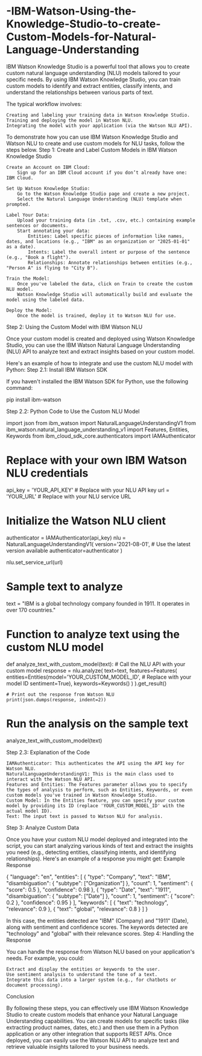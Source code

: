 # -IBM-Watson-Using-the-Knowledge-Studio-to-create-Custom-Models-for-Natural-Language-Understanding
IBM Watson Knowledge Studio is a powerful tool that allows you to create custom natural language understanding (NLU) models tailored to your specific needs. By using IBM Watson Knowledge Studio, you can train custom models to identify and extract entities, classify intents, and understand the relationships between various parts of text.

The typical workflow involves:

    Creating and labeling your training data in Watson Knowledge Studio.
    Training and deploying the model in Watson NLU.
    Integrating the model with your application (via the Watson NLU API).

To demonstrate how you can use IBM Watson Knowledge Studio and Watson NLU to create and use custom models for NLU tasks, follow the steps below.
Step 1: Create and Label Custom Models in IBM Watson Knowledge Studio

    Create an Account on IBM Cloud:
        Sign up for an IBM Cloud account if you don’t already have one: IBM Cloud.

    Set Up Watson Knowledge Studio:
        Go to the Watson Knowledge Studio page and create a new project.
        Select the Natural Language Understanding (NLU) template when prompted.

    Label Your Data:
        Upload your training data (in .txt, .csv, etc.) containing example sentences or documents.
        Start annotating your data:
            Entities: Label specific pieces of information like names, dates, and locations (e.g., "IBM" as an organization or "2025-01-01" as a date).
            Intents: Label the overall intent or purpose of the sentence (e.g., "Book a flight").
            Relationships: Annotate relationships between entities (e.g., "Person A" is flying to "City B").

    Train the Model:
        Once you've labeled the data, click on Train to create the custom NLU model.
        Watson Knowledge Studio will automatically build and evaluate the model using the labeled data.

    Deploy the Model:
        Once the model is trained, deploy it to Watson NLU for use.

Step 2: Using the Custom Model with IBM Watson NLU

Once your custom model is created and deployed using Watson Knowledge Studio, you can use the IBM Watson Natural Language Understanding (NLU) API to analyze text and extract insights based on your custom model.

Here's an example of how to integrate and use the custom NLU model with Python:
Step 2.1: Install IBM Watson SDK

If you haven't installed the IBM Watson SDK for Python, use the following command:

pip install ibm-watson

Step 2.2: Python Code to Use the Custom NLU Model

import json
from ibm_watson import NaturalLanguageUnderstandingV1
from ibm_watson.natural_language_understanding_v1 import Features, Entities, Keywords
from ibm_cloud_sdk_core.authenticators import IAMAuthenticator

# Replace with your own IBM Watson NLU credentials
api_key = 'YOUR_API_KEY'  # Replace with your NLU API key
url = 'YOUR_URL'  # Replace with your NLU service URL

# Initialize the Watson NLU client
authenticator = IAMAuthenticator(api_key)
nlu = NaturalLanguageUnderstandingV1(
    version='2021-08-01',  # Use the latest version available
    authenticator=authenticator
)

nlu.set_service_url(url)

# Sample text to analyze
text = "IBM is a global technology company founded in 1911. It operates in over 170 countries."

# Function to analyze text using the custom NLU model
def analyze_text_with_custom_model(text):
    # Call the NLU API with your custom model
    response = nlu.analyze(
        text=text,
        features=Features(
            entities=Entities(model='YOUR_CUSTOM_MODEL_ID', # Replace with your model ID
                              sentiment=True),
            keywords=Keywords()
        )
    ).get_result()

    # Print out the response from Watson NLU
    print(json.dumps(response, indent=2))

# Run the analysis on the sample text
analyze_text_with_custom_model(text)

Step 2.3: Explanation of the Code

    IAMAuthenticator: This authenticates the API using the API key for Watson NLU.
    NaturalLanguageUnderstandingV1: This is the main class used to interact with the Watson NLU API.
    Features and Entities: The Features parameter allows you to specify the types of analysis to perform, such as Entities, Keywords, or even custom models you've trained in Watson Knowledge Studio.
    Custom Model: In the Entities feature, you can specify your custom model by providing its ID (replace 'YOUR_CUSTOM_MODEL_ID' with the actual model ID).
    Text: The input text is passed to Watson NLU for analysis.

Step 3: Analyze Custom Data

Once you have your custom NLU model deployed and integrated into the script, you can start analyzing various kinds of text and extract the insights you need (e.g., detecting entities, classifying intents, and identifying relationships). Here's an example of a response you might get:
Example Response

{
  "language": "en",
  "entities": [
    {
      "type": "Company",
      "text": "IBM",
      "disambiguation": {
        "subtype": ["Organization"]
      },
      "count": 1,
      "sentiment": {
        "score": 0.5
      },
      "confidence": 0.98
    },
    {
      "type": "Date",
      "text": "1911",
      "disambiguation": {
        "subtype": ["Date"]
      },
      "count": 1,
      "sentiment": {
        "score": 0.2
      },
      "confidence": 0.95
    }
  ],
  "keywords": [
    {
      "text": "technology",
      "relevance": 0.9
    },
    {
      "text": "global",
      "relevance": 0.8
    }
  ]
}

In this case, the entities detected are "IBM" (Company) and "1911" (Date), along with sentiment and confidence scores. The keywords detected are "technology" and "global" with their relevance scores.
Step 4: Handling the Response

You can handle the response from Watson NLU based on your application's needs. For example, you could:

    Extract and display the entities or keywords to the user.
    Use sentiment analysis to understand the tone of a text.
    Integrate this data into a larger system (e.g., for chatbots or document processing).

Conclusion

By following these steps, you can effectively use IBM Watson Knowledge Studio to create custom models that enhance your Natural Language Understanding capabilities. You can create models for specific tasks (like extracting product names, dates, etc.) and then use them in a Python application or any other integration that supports REST APIs. Once deployed, you can easily use the Watson NLU API to analyze text and retrieve valuable insights tailored to your business needs.
